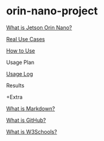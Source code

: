 # orin-nano-project

[What is Jetson Orin Nano?](What_is_Jetson_Orin_Nano.md)

[Real Use Cases](Real_Use_Cases.md)

[How to Use](https://github.com/nsdg08/orin-nano-project/blob/main/how-to-use.md)

Usage Plan

[Usage Log](사용기.md)

Results


+Extra

[What is Markdown?](https://github.com/nsdg08/orin-nano-project/blob/main/what-is-markdown.md)

[What is GitHub?](https://github.com/nsdg08/orin-nano-project/blob/main/what-is-github.md)

[What is W3Schools?](https://github.com/nsdg08/orin-nano-project/blob/main/what-is-w3schools.md)
